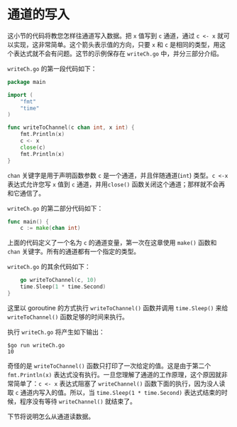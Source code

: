 # **通道的写入**

这小节的代码将教您怎样往通道写入数据。把 `x` 值写到 `c` 通道，通过 `c <- x` 就可以实现，这非常简单。这个箭头表示值的方向，只要 `x` 和 `c` 是相同的类型，用这个表达式就不会有问题。这节的示例保存在 `writeCh.go` 中，并分三部分介绍。

`writeCh.go` 的第一段代码如下：

```go
package main

import (
    "fmt"
    "time"
)

func writeToChannel(c chan int, x int) {
    fmt.Println(x)
    c <- x
    close(c)
    fmt.Println(x)
}
```

`chan` 关键字是用于声明函数参数 `c` 是一个通道，并且伴随通道(`int`) 类型。`c <-x` 表达式允许您写 `x` 值到 `c` 通道，并用`close()` 函数关闭这个通道；那样就不会再和它通信了。

`writeCh.go` 的第二部分代码如下：

```go
func main() {
    c := make(chan int)
```

上面的代码定义了一个名为 `c` 的通道变量，第一次在这章使用 `make()` 函数和 `chan` 关键字。所有的通道都有一个指定的类型。

`writeCh.go` 的其余代码如下：

```go
    go writeToChannel(c, 10)
    time.Sleep(1 * time.Second)
}
```

这里以 goroutine 的方式执行 `writeToChannel()` 函数并调用 `time.Sleep()` 来给 `writeToChannel()` 函数足够的时间来执行。

执行 `writeCh.go` 将产生如下输出：

```shell
$go run writeCh.go
10
```

奇怪的是 `writeToChannel()` 函数只打印了一次给定的值。这是由于第二个 `fmt.Println(x)` 表达式没有执行。一旦您理解了通道的工作原理，这个原因就非常简单了：`c <- x` 表达式阻塞了 `writeChannel()` 函数下面的执行，因为没人读取 `c` 通道内写入的值。所以，当 `time.Sleep(1 * time.Second)` 表达式结束的时候，程序没有等待 `writeChannel()` 就结束了。

下节将说明怎么从通道读数据。